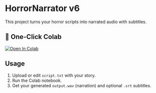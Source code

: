 # HorrorNarrator v6

This project turns your horror scripts into narrated audio with subtitles.

## 🚀 One-Click Colab
[![Open In Colab](https://colab.research.google.com/assets/colab-badge.svg)](https://colab.research.google.com/github/jxstandy/HorrorNarrator_v6/blob/main/HorrorNarrator_v6.ipynb)

## Usage
1. Upload or edit `script.txt` with your story.
2. Run the Colab notebook.
3. Get your generated `output.wav` (narration) and optional `.srt` subtitles.

